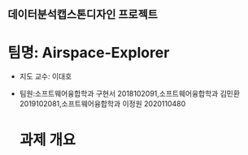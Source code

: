 ## 데이터분석캡스톤디자인 프로젝트

#  팀명: Airspace-Explorer 
- 지도 교수: 이대호
- 팀원:소프트웨어융합학과 구현서 2018102091,소프트웨어융합학과 김민환 2019102081,소프트웨어융합학과 이정원 2020110480

  # 과제 개요
  

